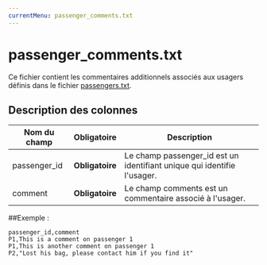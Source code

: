 ```yaml
---
currentMenu: passenger_comments.txt
---
```


# passenger_comments.txt

Ce fichier contient les commentaires additionnels associés aux usagers définis dans le fichier [passengers.txt](passengers.txt.html).

## Description des colonnes

| Nom du champ      |  Obligatoire    |  Description |
|-----------------|:------------:|----------|
| passenger_id    | **Obligatoire** | Le champ passenger_id est un identifiant unique qui identifie l'usager. |
| comment         | **Obligatoire** | Le champ comments est un commentaire associé à l'usager.  |

##Exemple : 

```
passenger_id,comment
P1,This is a comment on passenger 1
P1,This is another comment on passenger 1
P2,"Lost his bag, please contact him if you find it"
```
